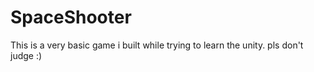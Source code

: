 # SpaceShooter
This is a very basic game i built while trying to learn the unity. pls don't judge :)

